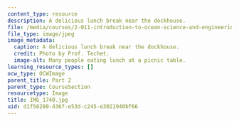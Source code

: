 ```yaml
---
content_type: resource
description: A delicious lunch break near the dockhouse.
file: /media/courses/2-011-introduction-to-ocean-science-and-engineering-spring-2006/d1f50280436fe53dc245e3021940bf66_IMG_1740.jpg
file_type: image/jpeg
image_metadata:
  caption: A delicious lunch break near the dockhouse.
  credit: Photo by Prof. Techet.
  image-alt: Many people eating lunch at a picnic table.
learning_resource_types: []
ocw_type: OCWImage
parent_title: Part 2
parent_type: CourseSection
resourcetype: Image
title: IMG_1740.jpg
uid: d1f50280-436f-e53d-c245-e3021940bf66
---
```

